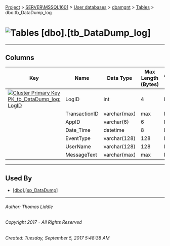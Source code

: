 #### 

[Project](../../../../index.md) > [SERVER\\MSSQL1601](../../../index.md) > [User databases](../../index.md) > [dbamgnt](../index.md) > [Tables](Tables.md) > dbo.tb_DataDump_log

# ![Tables](../../../../Images/Table32.png) [dbo].[tb_DataDump_log]

---

## <a name="#columns"></a>Columns

| Key | Name | Data Type | Max Length (Bytes) | Allow Nulls | Identity | Default |
|---|---|---|---|---|---|---|
| [![Cluster Primary Key PK_tb_DataDump_log: LogID](../../../../Images/pkcluster.png)](#indexes) | LogID | int | 4 | NO | 1 - 1 |  |
|  | TransactionID | varchar(max) | max | NO |  |  |
|  | AppID | varchar(6) | 6 | NO |  |  |
|  | Date_Time | datetime | 8 | NO |  | (getdate()) |
|  | EventType | varchar(128) | 128 | NO |  |  |
|  | UserName | varchar(128) | 128 | NO |  | (suser_sname()) |
|  | MessageText | varchar(max) | max | NO |  |  |


---

## <a name="#usedby"></a>Used By

* [[dbo].[sp_DataDump]](../Programmability/Stored_Procedures/sp_DataDump.md)


---

###### Author:  Thomas Liddle

###### Copyright 2017 - All Rights Reserved

###### Created: Tuesday, September 5, 2017 5:48:38 AM

